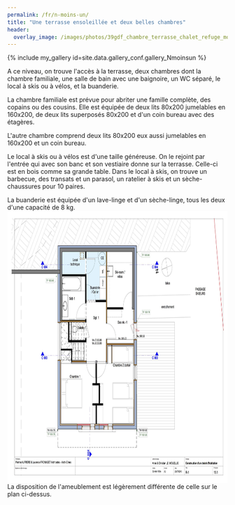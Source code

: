 ```yaml
---
permalink: /fr/n-moins-un/
title: "Une terrasse ensoleillée et deux belles chambres"
header:
  overlay_image: /images/photos/39gdf_chambre_terrasse_chalet_refuge_montgesin_plagne.jpg
---
```


{% include my_gallery id=site.data.gallery_conf.gallery_Nmoinsun %}

A ce niveau, on trouve l'accès à la terrasse, deux chambres dont la chambre familiale, une salle de bain avec une baignoire, un WC séparé, le local à skis ou à vélos, et la buanderie.  
  
  
La chambre familiale est prévue pour abriter une famille complète, des copains ou des cousins. Elle est équipée de deux lits 80x200 jumelables en 160x200, de deux lits superposés 80x200 et d'un coin bureau avec des étagères.  


L'autre chambre comprend deux lits 80x200 eux aussi jumelables en 160x200 et un coin bureau.  

Le local à skis ou à vélos est d'une taille généreuse. On le rejoint par l'entrée qui avec son banc et son vestiaire donne sur la terrasse. Celle-ci est en bois comme sa grande table. Dans le local à skis, on trouve un barbecue, des transats et un parasol, un ratelier à skis et un sèche-chaussures pour 10 paires.  


La buanderie est équipée d'un lave-linge et d'un sèche-linge, tous les deux d'une capacité de 8 kg.
<img style="display: block; margin-left: auto; margin-right: auto;" src="/images/plans/planR-1JPEG.jpg" alt="" width="777" height="621" />
La disposition de l'ameublement est légèrement différente de celle sur le plan ci-dessus.
